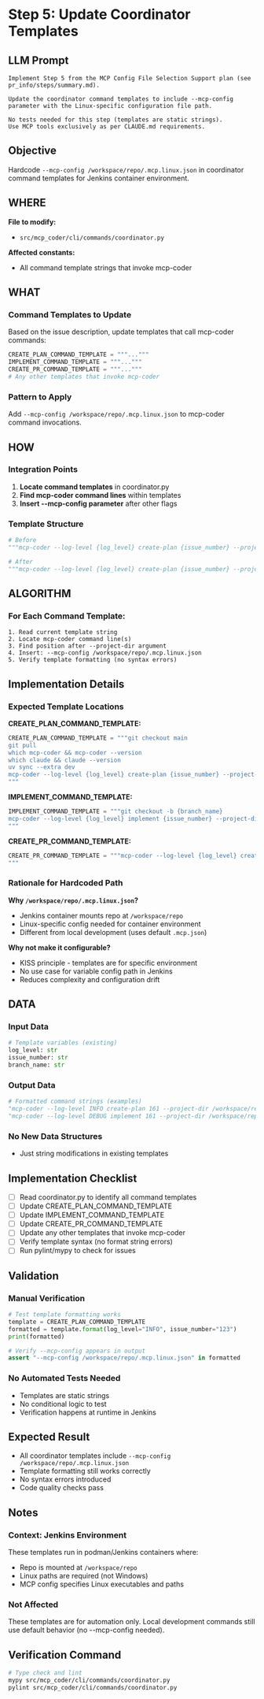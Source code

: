 # Step 5: Update Coordinator Templates

## LLM Prompt
```
Implement Step 5 from the MCP Config File Selection Support plan (see pr_info/steps/summary.md).

Update the coordinator command templates to include --mcp-config parameter with the Linux-specific configuration file path.

No tests needed for this step (templates are static strings).
Use MCP tools exclusively as per CLAUDE.md requirements.
```

## Objective
Hardcode `--mcp-config /workspace/repo/.mcp.linux.json` in coordinator command templates for Jenkins container environment.

## WHERE

**File to modify:**
- `src/mcp_coder/cli/commands/coordinator.py`

**Affected constants:**
- All command template strings that invoke mcp-coder

## WHAT

### Command Templates to Update

Based on the issue description, update templates that call mcp-coder commands:

```python
CREATE_PLAN_COMMAND_TEMPLATE = """..."""
IMPLEMENT_COMMAND_TEMPLATE = """..."""
CREATE_PR_COMMAND_TEMPLATE = """..."""
# Any other templates that invoke mcp-coder
```

### Pattern to Apply

Add `--mcp-config /workspace/repo/.mcp.linux.json` to mcp-coder command invocations.

## HOW

### Integration Points

1. **Locate command templates** in coordinator.py
2. **Find mcp-coder command lines** within templates
3. **Insert --mcp-config parameter** after other flags

### Template Structure
```python
# Before
"""mcp-coder --log-level {log_level} create-plan {issue_number} --project-dir /workspace/repo"""

# After
"""mcp-coder --log-level {log_level} create-plan {issue_number} --project-dir /workspace/repo --mcp-config /workspace/repo/.mcp.linux.json"""
```

## ALGORITHM

### For Each Command Template:
```
1. Read current template string
2. Locate mcp-coder command line(s)
3. Find position after --project-dir argument
4. Insert: --mcp-config /workspace/repo/.mcp.linux.json
5. Verify template formatting (no syntax errors)
```

## Implementation Details

### Expected Template Locations

**CREATE_PLAN_COMMAND_TEMPLATE:**
```python
CREATE_PLAN_COMMAND_TEMPLATE = """git checkout main
git pull
which mcp-coder && mcp-coder --version
which claude && claude --version
uv sync --extra dev
mcp-coder --log-level {log_level} create-plan {issue_number} --project-dir /workspace/repo --mcp-config /workspace/repo/.mcp.linux.json
"""
```

**IMPLEMENT_COMMAND_TEMPLATE:**
```python
IMPLEMENT_COMMAND_TEMPLATE = """git checkout -b {branch_name}
mcp-coder --log-level {log_level} implement {issue_number} --project-dir /workspace/repo --mcp-config /workspace/repo/.mcp.linux.json
"""
```

**CREATE_PR_COMMAND_TEMPLATE:**
```python
CREATE_PR_COMMAND_TEMPLATE = """mcp-coder --log-level {log_level} create-pr {issue_number} --project-dir /workspace/repo --mcp-config /workspace/repo/.mcp.linux.json
"""
```

### Rationale for Hardcoded Path

**Why `/workspace/repo/.mcp.linux.json`?**
- Jenkins container mounts repo at `/workspace/repo`
- Linux-specific config needed for container environment
- Different from local development (uses default `.mcp.json`)

**Why not make it configurable?**
- KISS principle - templates are for specific environment
- No use case for variable config path in Jenkins
- Reduces complexity and configuration drift

## DATA

### Input Data
```python
# Template variables (existing)
log_level: str
issue_number: str
branch_name: str
```

### Output Data
```python
# Formatted command strings (examples)
"mcp-coder --log-level INFO create-plan 161 --project-dir /workspace/repo --mcp-config /workspace/repo/.mcp.linux.json"
"mcp-coder --log-level DEBUG implement 161 --project-dir /workspace/repo --mcp-config /workspace/repo/.mcp.linux.json"
```

### No New Data Structures
- Just string modifications in existing templates

## Implementation Checklist

- [ ] Read coordinator.py to identify all command templates
- [ ] Update CREATE_PLAN_COMMAND_TEMPLATE
- [ ] Update IMPLEMENT_COMMAND_TEMPLATE
- [ ] Update CREATE_PR_COMMAND_TEMPLATE
- [ ] Update any other templates that invoke mcp-coder
- [ ] Verify template syntax (no format string errors)
- [ ] Run pylint/mypy to check for issues

## Validation

### Manual Verification
```python
# Test template formatting works
template = CREATE_PLAN_COMMAND_TEMPLATE
formatted = template.format(log_level="INFO", issue_number="123")
print(formatted)

# Verify --mcp-config appears in output
assert "--mcp-config /workspace/repo/.mcp.linux.json" in formatted
```

### No Automated Tests Needed
- Templates are static strings
- No conditional logic to test
- Verification happens at runtime in Jenkins

## Expected Result
- All coordinator templates include `--mcp-config /workspace/repo/.mcp.linux.json`
- Template formatting still works correctly
- No syntax errors introduced
- Code quality checks pass

## Notes

### Context: Jenkins Environment
These templates run in podman/Jenkins containers where:
- Repo is mounted at `/workspace/repo`
- Linux paths are required (not Windows)
- MCP config specifies Linux executables and paths

### Not Affected
These templates are for automation only. Local development commands still use default behavior (no --mcp-config needed).

## Verification Command
```bash
# Type check and lint
mypy src/mcp_coder/cli/commands/coordinator.py
pylint src/mcp_coder/cli/commands/coordinator.py
```
